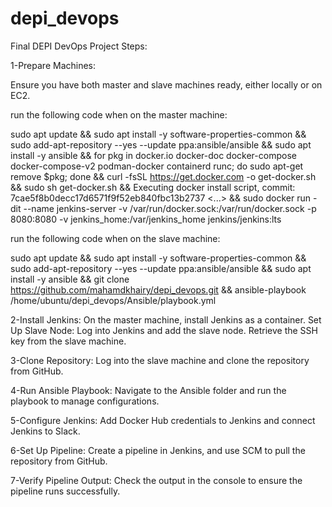 # depi_devops
Final DEPI DevOps Project Steps:

1-Prepare Machines:

Ensure you have both master and slave machines ready, either locally or on EC2.

run the following code when on the master machine:

 sudo apt update &&
 sudo apt install -y software-properties-common &&
 sudo add-apt-repository --yes --update ppa:ansible/ansible &&
 sudo apt install -y ansible &&
 for pkg in docker.io docker-doc docker-compose docker-compose-v2 podman-docker containerd runc; do sudo apt-get remove $pkg; done &&
 curl -fsSL https://get.docker.com -o get-docker.sh &&
sudo sh get-docker.sh &&
Executing docker install script, commit: 7cae5f8b0decc17d6571f9f52eb840fbc13b2737
<...> &&
 sudo docker run -dit --name jenkins-server -v /var/run/docker.sock:/var/run/docker.sock -p 8080:8080 -v jenkins_home:/var/jenkins_home jenkins/jenkins:lts
 


run the following code when on the slave machine:

  
 sudo apt update &&
 sudo apt install -y software-properties-common &&
 sudo add-apt-repository --yes --update ppa:ansible/ansible &&
 sudo apt install -y ansible &&
 git clone https://github.com/mahamdkhairy/depi_devops.git &&
 ansible-playbook /home/ubuntu/depi_devops/Ansible/playbook.yml


2-Install Jenkins:
  On the master machine, install Jenkins as a container.
  Set Up Slave Node:
  Log into Jenkins and add the slave node. Retrieve the SSH key from the slave machine.

3-Clone Repository:
  Log into the slave machine and clone the repository from GitHub.
    
4-Run Ansible Playbook:
  Navigate to the Ansible folder and run the playbook to manage configurations.

5-Configure Jenkins:
  Add Docker Hub credentials to Jenkins and connect Jenkins to Slack.

6-Set Up Pipeline:
  Create a pipeline in Jenkins, and use SCM to pull the repository from GitHub.

7-Verify Pipeline Output:
  Check the output in the console to ensure the pipeline runs successfully.
